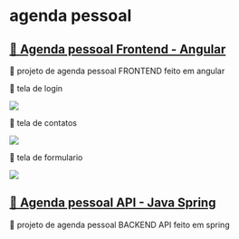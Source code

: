 # agenda pessoal
<h2>
    <a href="https://gabrielffguimaraes.github.io/agenda/">🔗 Agenda pessoal Frontend - Angular</a>
</h2>
<p>🚀 projeto de agenda pessoal  FRONTEND feito em angular </p>

<p>🚀 tela de login </p>
<img src="https://user-images.githubusercontent.com/62315845/121781042-6cb1b900-cb79-11eb-91b4-b5ccdbd22a62.png">

<p>🚀 tela de contatos </p>
<img src="https://user-images.githubusercontent.com/62315845/121781075-86eb9700-cb79-11eb-863d-98b5a8efadaf.png">

<p>🚀 tela de formulario </p>
<img src="https://user-images.githubusercontent.com/62315845/121781106-a71b5600-cb79-11eb-9623-db98d3d9cab9.png">

<h2>
    <a href="https://agenda-api-br.herokuapp.com/swagger-ui/index.html?configUrl=/v3/api-docs/swagger-config">🔗 Agenda pessoal API - Java Spring</a>
</h2>

<p>🚀 projeto de agenda pessoal BACKEND API feito em spring </p>

